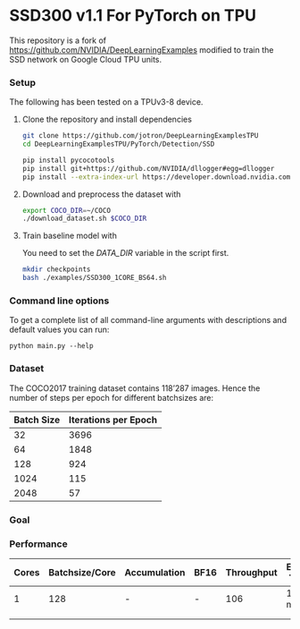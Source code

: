 # **SSD300 v1.1 For PyTorch on TPU**

This repository is a fork of https://github.com/NVIDIA/DeepLearningExamples modified to train the SSD network on Google Cloud TPU units.

### Setup

The following has been tested on a TPUv3-8 device. 

1. Clone the repository and install dependencies

   ```bash
   git clone https://github.com/jotron/DeepLearningExamplesTPU
   cd DeepLearningExamplesTPU/PyTorch/Detection/SSD
   
   pip install pycocotools
   pip install git+https://github.com/NVIDIA/dllogger#egg=dllogger
   pip install --extra-index-url https://developer.download.nvidia.com/compute/redist --upgrade nvidia-dali-cuda102
   ```

2. Download and preprocess the dataset with 

   ````bash
   export COCO_DIR=~/COCO
   ./download_dataset.sh $COCO_DIR
   ````

3. Train baseline model with

   You need to set the *DATA_DIR* variable in the script first.

   ```bash
   mkdir checkpoints
   bash ./examples/SSD300_1CORE_BS64.sh
   ```
   

### Command line options

To get a complete list of all command-line arguments with descriptions and default values you can run:

```
python main.py --help
```

### Dataset

The COCO2017 training dataset contains 118’287 images. Hence the number of steps per epoch for different batchsizes are:

| Batch Size | Iterations per Epoch |
| ---------- | -------------------- |
| 32         | 3696                 |
| 64         | 1848                 |
| 128        | 924                  |
| 1024       | 115                  |
| 2048       | 57                   |

### Goal

### Performance

| Cores | Batchsize/Core | Accumulation | BF16 | Throughput | Epoch Time | Tot. Time |
| ----- | -------------- | ------------ | ---- | ---------- | ---------- | --------- |
| 1     | 128            | -            | -    | 106        | 18.5 min   | 21h       |
|       |                |              |      |            |            |           |
|       |                |              |      |            |            |           |

